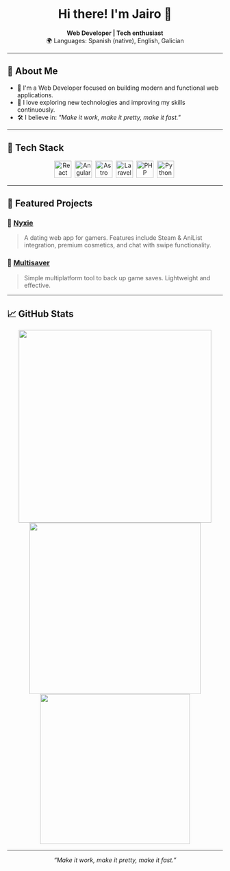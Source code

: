 <h1 align="center">Hi there! I'm Jairo 👋</h1>

<p align="center">
  <strong>Web Developer | Tech enthusiast</strong><br/>
  🌍 Languages: Spanish (native), English, Galician
</p>

---

## 🧠 About Me

- 💼 I'm a Web Developer focused on building modern and functional web applications.
- 🧪 I love exploring new technologies and improving my skills continuously.
- 🛠 I believe in: <i>"Make it work, make it pretty, make it fast."</i>

---

## 🔧 Tech Stack

<div align="center">
  <img src="https://cdn.jsdelivr.net/gh/devicons/devicon/icons/react/react-original.svg" title="React" alt="React" width="40" height="40"/>&nbsp;
  <img src="https://cdn.jsdelivr.net/gh/devicons/devicon/icons/angularjs/angularjs-original.svg" title="Angular" alt="Angular" width="40" height="40"/>&nbsp;
  <img src="https://cdn.jsdelivr.net/gh/devicons/devicon/icons/astro/astro-original.svg" title="Astro" alt="Astro" width="40" height="40"/>&nbsp;
  <img src="https://cdn.jsdelivr.net/gh/devicons/devicon/icons/laravel/laravel-plain.svg" title="Laravel" alt="Laravel" width="40" height="40"/>&nbsp;
  <img src="https://cdn.jsdelivr.net/gh/devicons/devicon/icons/php/php-original.svg" title="PHP" alt="PHP" width="40" height="40"/>&nbsp;
  <img src="https://cdn.jsdelivr.net/gh/devicons/devicon/icons/python/python-original.svg" title="Python" alt="Python" width="40" height="40"/>&nbsp;
</div>

---

## 🚀 Featured Projects

### 🧠 [Nyxie](https://github.com/JairoMS27/Nyxie)
> A dating web app for gamers. Features include Steam & AniList integration, premium cosmetics, and chat with swipe functionality.

### 💾 [Multisaver](https://github.com/JairoMS27/multisaver)
> Simple multiplatform tool to back up game saves. Lightweight and effective.

---

## 📈 GitHub Stats

<div align="center">
  <img src="https://github-readme-stats.vercel.app/api?username=JairoMS27&show_icons=true&theme=tokyonight&hide_border=true" width="450"/>
  <img src="https://github-readme-streak-stats.herokuapp.com?user=JairoMS27&theme=tokyonight&hide_border=true" width="400"/>
  <br/>
  <img src="https://github-readme-stats.vercel.app/api/top-langs/?username=JairoMS27&layout=compact&theme=tokyonight&hide_border=true" width="350"/>
</div>

---

<p align="center">
  <i>“Make it work, make it pretty, make it fast.”</i>
</p>
